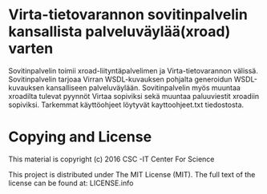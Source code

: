 # Virta-tietovarannon sovitinpalvelin kansallista palveluväylää(xroad) varten

Sovitinpalvelin toimii xroad-liityntäpalvelimen ja Virta-tietovarannon välissä. Sovitinpalvelin tarjoaa Virran WSDL-kuvauksen pohjalta generoidun WSDL-kuvauksen kansalliseen palveluväylään. Sovitinpalvelin myös muuntaa xroadilta tulevat pyynnöt Virtaa sopiviksi sekä muuntaa paluuviestit xroadiin sopiviksi. Tarkemmat käyttöohjeet löytyvät kayttoohjeet.txt tiedostosta.

# Copying and License

This material is copyright (c) 2016 CSC -IT Center For Science

This project is distributed under The MIT License (MIT). The full text of the license can be found at: LICENSE.info
